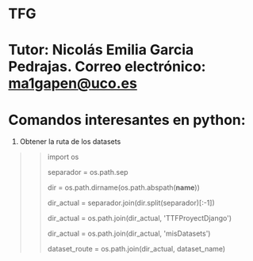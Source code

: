 # TFG

# Tutor: Nicolás Emilia Garcia Pedrajas. Correo electrónico: ma1gapen@uco.es

# Comandos interesantes en python:

1. Obtener la ruta de los datasets

  >> import os
  >> 
  >> separador = os.path.sep
  >> 
  >> dir = os.path.dirname(os.path.abspath(__name__))
  >> 
  >> dir_actual = separador.join(dir.split(separador)[:-1])
  >> 
  >> dir_actual = os.path.join(dir_actual, 'TTFProyectDjango')
  >> 
  >> dir_actual = os.path.join(dir_actual, 'misDatasets')
  >> 
  >> dataset_route =  os.path.join(dir_actual, dataset_name)
